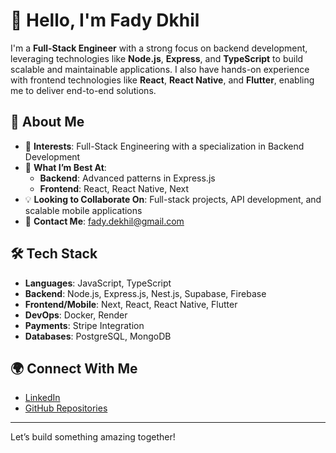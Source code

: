 # 👋 Hello, I'm Fady Dkhil  

I'm a **Full-Stack Engineer** with a strong focus on backend development, leveraging technologies like **Node.js**, **Express**, and **TypeScript** to build scalable and maintainable applications. I also have hands-on experience with frontend technologies like **React**, **React Native**, and **Flutter**, enabling me to deliver end-to-end solutions.  

## 🌟 About Me  
- 🚀 **Interests**: Full-Stack Engineering with a specialization in Backend Development  
- 🌱 **What I’m Best At**:  
  - **Backend**: Advanced patterns in Express.js  
  - **Frontend**: React, React Native, Next
- 💡 **Looking to Collaborate On**: Full-stack projects, API development, and scalable mobile applications  
- 📧 **Contact Me**: [fady.dekhil@gmail.com](mailto:fady.dekhil@gmail.com)  

## 🛠️ Tech Stack  
- **Languages**: JavaScript, TypeScript  
- **Backend**: Node.js, Express.js, Nest.js, Supabase, Firebase  
- **Frontend/Mobile**: Next, React, React Native, Flutter  
- **DevOps**: Docker, Render  
- **Payments**: Stripe Integration
- **Databases**: PostgreSQL, MongoDB

## 🌍 Connect With Me  
- [LinkedIn](https://www.linkedin.com/in/fady-dkhil-841880216/)  
- [GitHub Repositories](https://github.com/FadyDkhil)  

---

Let’s build something amazing together!  
